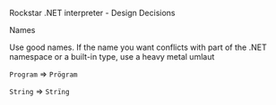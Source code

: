 Rockstar .NET interpreter - Design Decisions

Names

Use good names. If the name you want conflicts with part of the .NET namespace or a built-in type, use a heavy metal umlaut

`Program` => `Prögram`

`String` => `Strïng`

